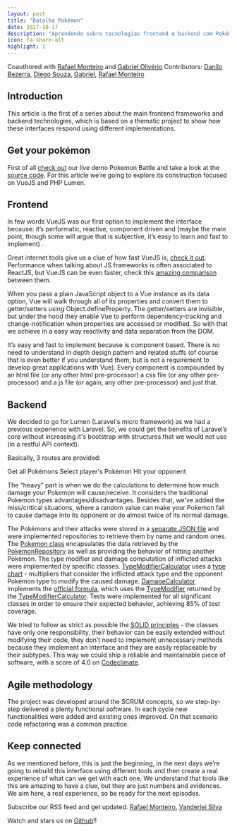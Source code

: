 ```yaml
---
layout: post
title: "Batalha Pokémon"
date: 2017-10-17
description: "Aprendendo sobre tecnologias frontend e backend com Pokémons"
icon: fa-share-alt
highlight: 1
---
```


Coauthored with [Rafael Monteiro](http://rafaelmonteiro.github.io/) and [Gabriel Olivério](http://broncodev.com/)
Contributors: [Danilo Bezerra](https://www.linkedin.com/in/danilo-bezerra/), [Diego Souza](http://diegosouza.github.io/), [Gabriel](http://broncodev.com/), [Rafael Monteiro](http://rafaelmonteiro.github.io/)

## Introduction
This article is the first of a series about the main frontend frameworks and backend technologies, which is based on a thematic project to show how these
 interfaces respond using different implementations.

## Get your pokémon
First of all [check out](https://pokemon-battle-vue.herokuapp.com/) our live demo Pokemon Battle and take a look at the [source code](https://github.com/vanderleisilva/pokemon-battle).
For this article we’re going to explore its construction focused on VueJS and PHP Lumen.

## Frontend
In few words VueJS was our first option to implement the interface because: it’s performatic, reactive, component driven and (maybe the main point, though some will argue that is subjective, it’s easy to learn and fast to implement) .

Great internet tools give us a clue of how fast VueJS is, [check it out](https://rawgit.com/krausest/js-framework-benchmark/master/webdriver-ts/table.html). Performance when talking about JS frameworks is often associated to ReactJS, but VueJS can be even faster, check this [amazing comparison](https://medium.com/js-dojo/react-or-vue-which-javascript-ui-library-should-you-be-using-543a383608d) between them.

When you pass a plain JavaScript object to a Vue instance as its data option, Vue will walk through all of its properties and convert them to getter/setters using Object.defineProperty. The getter/setters are invisible, but under the hood they enable Vue to perform dependency-tracking and change-notification when properties are accessed or modified. So with that we achieve in a easy way reactivity and data separation from the DOM.

It’s easy and fast to implement because is component based. There is no need to understand in depth design pattern and related stuffs (of course that is even better if you understand them, but is not a requirement to develop great applications with Vue). Every component is compounded by an html file (or any other html pre-processor) a css file (or any other pre-processor) and a js file (or again, any other pre-processor) and just that. 

## Backend
We decided to go for Lumen (Laravel's micro framework) as we had a previous experience with Laravel. So, we could get the benefits of Laravel’s core without increasing it's bootstrap with structures that we would not use (in a restful API context).

Basically, 3 routes are provided: 

Get all Pokémons
Select player's Pokémon
Hit your opponent

The “heavy” part is when we do the calculations to determine how much damage your Pokemon will cause/receive. It considers the traditional Pokemon types advantages/disadvantages. Besides that, we've added the miss/critical situations, where a random value can make your Pokemon fail to cause damage into its opponent or do almost twice of its normal damage.

The Pokémons and their attacks were stored in a [separate JSON file](https://github.com/rafaelmonteiro/pokemon-battle-lumen/blob/master/storage/app/pokemons.json) and were implemented repositories to retrieve them by name and random ones. The [Pokemon class](https://github.com/rafaelmonteiro/pokemon-battle-lumen/blob/master/app/Pokemon.php) encapsulates the data retrieved by the [PokemonRepository](https://github.com/rafaelmonteiro/pokemon-battle-lumen/blob/master/app/Repositories/PokemonRepository.php) as well as providing the behavior of hitting another Pokémon. The type modifier and damage computation of inflicted attacks were implemented by specific classes. [TypeModifierCalculator](https://github.com/rafaelmonteiro/pokemon-battle-lumen/blob/master/app/TypeModifierCalculator.php) uses a [type chart](https://bulbapedia.bulbagarden.net/wiki/Type/Type_chart) - multipliers that consider the inflicted attack type and the opponent Pokémon type to modify the caused damage. [DamageCalculator](https://github.com/rafaelmonteiro/pokemon-battle-lumen/blob/master/app/DamageCalculator.php) implements the [official formula](https://bulbapedia.bulbagarden.net/wiki/Damage), which uses the [TypeModifier](https://github.com/rafaelmonteiro/pokemon-battle-lumen/blob/master/app/TypeModifier.php) returned by the [TypeModifierCalculator](https://github.com/rafaelmonteiro/pokemon-battle-lumen/blob/master/app/TypeModifierCalculator.php). Tests were implemented for all significant classes in order to ensure their expected behavior, achieving 85% of test coverage.

We tried to follow as strict as possible the [SOLID principles](https://en.wikipedia.org/wiki/SOLID_(object-oriented_design)) - the classes have only one responsibility, their behavior can be easily extended without modifying their code, they don’t need to implement unnecessary methods because they implement an interface and they are easily replaceable by their subtypes. This way we could ship a reliable and maintainable piece of software, with a score of 4.0 on [Codeclimate](https://codeclimate.com/github/rafaelmonteiro/pokemon-battle-lumen).

## Agile methodology
The project was developed around the SCRUM concepts, so we step-by-step delivered a plenty functional software. In each cycle new functionalities were added and existing ones improved. On that scenario code refactoring was a common practice. 

## Keep connected
As we mentioned before, this is just the beginning, in the next days we’re going to rebuild this interface using different tools and then create a real experience of what can we get with each one. We understand that tools like this are amazing to have a clue, but they are just numbers and evidences. We aim here, a real experience, so be ready for the next episodes.

Subscribe our RSS feed and get updated.
[Rafael Monteiro](http://rafaelmonteiro.github.io/feed.xml), [Vanderlei Silva](http://vanderleisilva.github.io/blog/atom.xml)

Watch and stars us on [Github](https://github.com/vanderleisilva/pokemon-battle)!!
